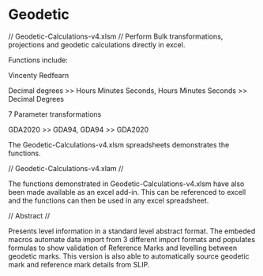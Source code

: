 # Geodetic

// Geodetic-Calculations-v4.xlsm //
Perform Bulk transformations, projections and geodetic calculations directly in excel.



Functions include:
 
Vincenty
Redfearn

 Decimal degrees >> Hours Minutes Seconds, Hours Minutes Seconds >> Decimal Degrees
 
7 Parameter transformations

 GDA2020 >> GDA94, GDA94 >> GDA2020



The Geodetic-Calculations-v4.xlsm spreadsheets demonstrates the functions.



// Geodetic-Calculations-v4.xlam //

The functions demonstrated in Geodetic-Calculations-v4.xlsm have also been made available as an excel add-in. This can be referenced to excell and the functions can then be used in any excel spreadsheet.



// Abstract //

Presents level information in a standard level abstract format. The embeded macros automate data import from 3 different import formats and populates formulas to show validation of Reference Marks and levelling between geodetic marks. This version is also able to automatically source geodetic mark and reference mark details from SLIP.
